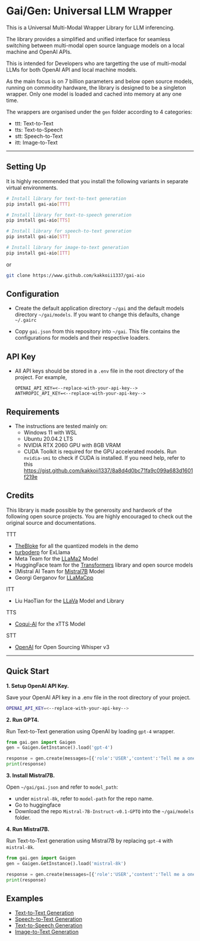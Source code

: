 # Gai/Gen: Universal LLM Wrapper

This is a Universal Multi-Modal Wrapper Library for LLM inferencing.

The library provides a simplified and unified interface for seamless switching between multi-modal open source language models on a local machine and OpenAI APIs.

This is intended for Developers who are targetting the use of multi-modal LLMs for both OpenAI API and local machine models.

As the main focus is on 7 billion parameters and below open source models, running on commodity hardware, the library is designed to be a singleton wrapper. Only one model is loaded and cached into memory at any one time.

The wrappers are organised under the `gen` folder according to 4 categories:

-   ttt: Text-to-Text
-   tts: Text-to-Speech
-   stt: Speech-to-Text
-   itt: Image-to-Text

---

## Setting Up

It is highly recommended that you install the following variants in separate virtual environments.

```bash
# Install library for text-to-text generation
pip install gai-aio[TTT]

# Install library for text-to-speech generation
pip install gai-aio[TTS]

# Install library for speech-to-text generation
pip install gai-aio[STT]

# Install library for image-to-text generation
pip install gai-aio[ITT]
```

or

```bash
git clone https://www.github.com/kakkoii1337/gai-aio
```

## Configuration

-   Create the default application directory `~/gai` and the default models directory `~/gai/models`. If you want to change this defaults, change `~/.gairc`

-   Copy `gai.json` from this repository into `~/gai`. This file contains the configurations for models and their respective loaders.

## API Key

-   All API keys should be stored in a `.env` file in the root directory of the project. For example,

    ```.env
    OPENAI_API_KEY=<--replace-with-your-api-key-->
    ANTHROPIC_API_KEY=<--replace-with-your-api-key-->
    ```

## Requirements

-   The instructions are tested mainly on:
    -   Windows 11 with WSL
    -   Ubuntu 20.04.2 LTS
    -   NVIDIA RTX 2060 GPU with 8GB VRAM
    -   CUDA Toolkit is required for the GPU accelerated models. Run `nvidia-smi` to check if CUDA is installed.
        If you need help, refer to this https://gist.github.com/kakkoii1337/8a8d4d0bc71fa9c099a683d1601f219e

## Credits

This library is made possible by the generosity and hardwork of the following open source projects. You are highly encouraged to check out the original source and documentations.

TTT

-   [TheBloke](https://huggingface.co/TheBloke) for all the quantized models in the demo
-   [turboderp](https://github.com/turboderp/exllama) for ExLlama
-   Meta Team for the [LLaMa2](https://ai.meta.com/llama/) Model
-   HuggingFace team for the [Transformers](https://huggingface.co/docs/transformers/llm_tutorial) library and open source models
-   [Mistral AI Team for [Mistral7B](https://mistral.ai/news/announcing-mistral-7b/) Model
-   Georgi Gerganov for [LLaMaCpp](https://github.com/ggerganov/llama.cpp)

ITT

-   Liu HaoTian for the [LLaVa](https://github.com/haotian-liu/LLaVA) Model and Library

TTS

-   [Coqui-AI](https://github.com/coqui-ai/TTS) for the xTTS Model

STT

-   [OpenAI](https://huggingface.co/openai/whisper-large-v3) for Open Sourcing Whisper v3

---

## Quick Start

**1. Setup OpenAI API Key.**

Save your OpenAI API key in a .env file in the root directory of your project.

```bash
OPENAI_API_KEY=<--replace-with-your-api-key-->
```

**2. Run GPT4.**

Run Text-to-Text generation using OpenAI by loading `gpt-4` wrapper.

```python
from gai.gen import Gaigen
gen = Gaigen.GetInstance().load('gpt-4')

response = gen.create(messages=[{'role':'USER','content':'Tell me a one paragraph short story.'},{'role':'ASSISTANT','content':''}])
print(response)
```

**3. Install Mistral7B.**

Open `~/gai/gai.json` and refer to `model_path`:

-   under `mistral-8k`, refer to `model-path` for the repo name.
-   Go to huggingface
-   Download the repo `Mistral-7B-Instruct-v0.1-GPTQ` into the `~/gai/models` folder.

**4. Run Mistral7B.**

Run Text-to-Text generation using Mistral7B by replacing `gpt-4` with `mistral-8k`.

```python
from gai.gen import Gaigen
gen = Gaigen.GetInstance().load('mistral-8k')

response = gen.create(messages=[{'role':'USER','content':'Tell me a one paragraph short story.'},{'role':'ASSISTANT','content':''}])
print(response)
```

## Examples

-   [Text-to-Text Generation](/docs/TTT.ipynb)
-   [Speech-to-Text Generation](/docs/STT.ipynb)
-   [Text-to-Speech Generation](/docs/TTS.ipynb)
-   [Image-to-Text Generation](/docs/ITT.ipynb)
